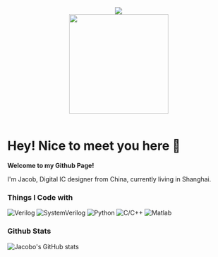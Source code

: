 <!--
**JacoboJin/JacoboJin** is a ✨ _special_ ✨ repository because its `README.md` (this file) appears on your GitHub profile.

Here are some ideas to get you started:

- 🔭 I’m currently working on ...
- 🌱 I’m currently learning ...
- 👯 I’m looking to collaborate on ...
- 🤔 I’m looking for help with ...
- 💬 Ask me about ...
- 📫 How to reach me: ...
- 😄 Pronouns: ...
- ⚡ Fun fact: ...
-->

<div align="center">
  
  <!-- dynamic typing effect -->
  <div>
    <a href="https://blog.sunguoqi.com/">
      <img src="https://readme-typing-svg.demolab.com?font=Fira+Code&pause=1000&width=435&lines=console.log(%22Hello%2C%20World%22);Have a Nice Day!&center=true&size=27" />
    </a>
  </div>

  <!-- knock code pictures -->
  <picture>
    <source media="(prefers-color-scheme: dark)" srcset="https://cdn.jsdelivr.net/gh/sun0225SUN/sun0225SUN/assets/images/coding.gif" />
    <source media="(prefers-color-scheme: light)" srcset="https://cdn.jsdelivr.net/gh/sun0225SUN/sun0225SUN/assets/images/developer.svg" height="225px" />
    <img src="https://cdn.jsdelivr.net/gh/sun0225SUN/sun0225SUN/assets/images/coding.gif" />
  </picture>

  <!-- for beauty -->
  <div>&nbsp;</div>

</div>

# Hey! Nice to meet you here 👋

**Welcome to my Github Page!**

I'm Jacob, Digital IC designer from China, currently living in Shanghai.

### Things I Code with
<!-- Code SHIELDS -->
![Verilog][Verilog-shield]
![SystemVerilog][SystemVerilog-shield]
![Python][python-shield]
![C/C++][C/C++-shield]
![Matlab][Matlab-shield]

### Github Stats
![Jacobo's GitHub stats](https://github-readme-stats.vercel.app/api?username=JacoboJin)

<!-- links -->
[Verilog-shield]:https://img.shields.io/badge/Verilog-blue?style=for-the-bage&color=blue
[SystemVerilog-shield]:https://img.shields.io/badge/SystemVerilog-purple?style=for-the-bage&color=purple
[Python-shield]:https://img.shields.io/badge/Python-orange?style=for-the-bage&color=orange
[C/C++-shield]:https://img.shields.io/badge/C%2FC%2B%2B-red?style=for-the-bage&logoColor=red&color=red
[Matlab-shield]:https://img.shields.io/badge/Matlab-pink?style=for-the-bage
